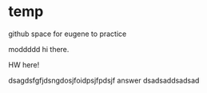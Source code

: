 # temp
github space for eugene to practice


moddddd hi there.


HW here!

dsagdsfgfjdsngdosjfoidpsjfpdsjf answer
dsadsaddsadsad